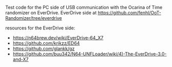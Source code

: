 Test code for the PC side of USB communication with the Ocarina of Time randomizer on EverDrive. EverDrive side at <https://github.com/fenhl/OoT-Randomizer/tree/everdrive>

resources for the EverDrive side:

* <https://n64brew.dev/wiki/EverDrive-64_X7>
* <https://github.com/krikzz/ED64>
* <https://github.com/glankk/gz>
* <https://github.com/buu342/N64-UNFLoader/wiki/4)-The-EverDrive-3.0-and-X7>
